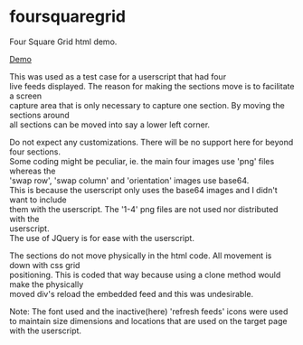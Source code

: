 # foursquaregrid
Four Square Grid html demo.

[Demo](https://gititking.github.io/foursquaregrid/four_square_grid_cells_swap.html)

This was used as a test case for a userscript that had four  
live feeds displayed. The reason for making the sections move is to facilitate a screen  
capture area that is only necessary to capture one section. By moving the sections around  
all sections can be moved into say a lower left corner.  
  
Do not expect any customizations. There will be no support here for beyond four sections.  
Some coding might be peculiar, ie. the main four images use 'png' files whereas the  
'swap row', 'swap column' and 'orientation' images use base64.  
This is because the userscript only uses the base64 images and I didn't want to include  
them with the userscript. The '1-4' png files are not used nor distributed with the  
userscript.  
The use of JQuery is for ease with the userscript.
  
The sections do not move physically in the html code. All movement is down with css grid  
positioning. This is coded that way because using a clone method would make the physically  
moved div's reload the embedded feed and this was undesirable.

Note: The font used and the inactive(here) 'refresh feeds' icons were used to maintain 
size dimensions and locations that are used on the target page with the userscript.
